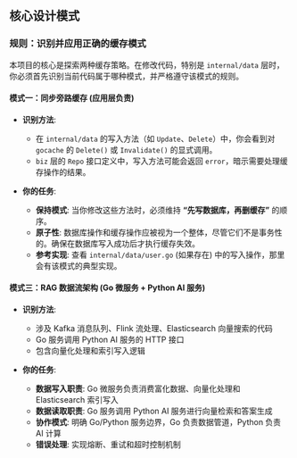 ## 核心设计模式

### 规则：识别并应用正确的缓存模式

本项目的核心是探索两种缓存策略。在修改代码，特别是 `internal/data` 层时，你必须首先识别当前代码属于哪种模式，并严格遵守该模式的规则。

#### 模式一：同步旁路缓存 (应用层负责)

- **识别方法**:
  - 在 `internal/data` 的写入方法（如 `Update`、`Delete`）中，你会看到对 `gocache` 的 `Delete()` 或 `Invalidate()` 的显式调用。
  - `biz` 层的 `Repo` 接口定义中，写入方法可能会返回 `error`，暗示需要处理缓存操作的结果。

- **你的任务**:
  - **保持模式**: 当你修改这些方法时，必须维持 **“先写数据库，再删缓存”** 的顺序。
  - **原子性**: 数据库操作和缓存操作应被视为一个整体，尽管它们不是事务性的。确保在数据库写入成功后才执行缓存失效。
  - **参考实现**: 查看 `internal/data/user.go` (如果存在) 中的写入操作，那里会有该模式的典型实现。

#### 模式三：RAG 数据流架构 (Go 微服务 + Python AI 服务)

- **识别方法**:
  - 涉及 Kafka 消息队列、Flink 流处理、Elasticsearch 向量搜索的代码
  - Go 服务调用 Python AI 服务的 HTTP 接口
  - 包含向量化处理和索引写入逻辑

- **你的任务**:
  - **数据写入职责**: Go 微服务负责消费富化数据、向量化处理和 Elasticsearch 索引写入
  - **数据读取职责**: Go 服务调用 Python AI 服务进行向量检索和答案生成
  - **协作模式**: 明确 Go/Python 服务边界，Go 负责数据管道，Python 负责 AI 计算
  - **错误处理**: 实现熔断、重试和超时控制机制
